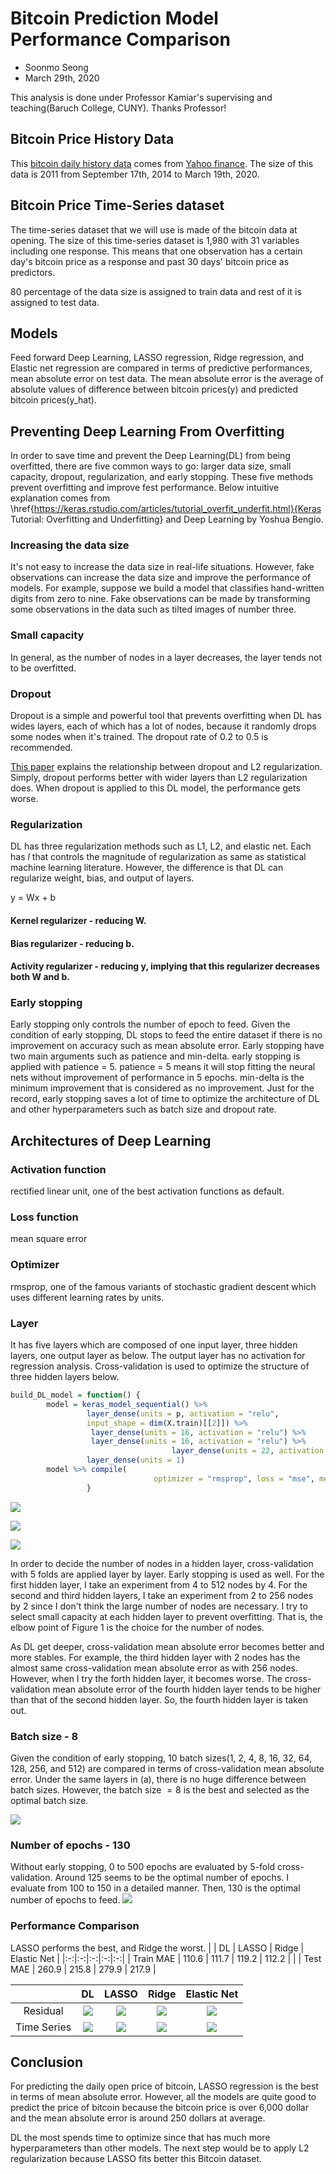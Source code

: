 # Bitcoin Prediction Model Performance Comparison
- Soonmo Seong
- March 29th, 2020

This analysis is done under Professor Kamiar's supervising and teaching(Baruch College, CUNY). Thanks Professor!

## Bitcoin Price History Data

This [bitcoin daily history data](https://drive.google.com/file/d/1WdAlHmxsBfsYRWyFZvuKE0tAPFulLhNe/view?usp=sharing) 
comes from [Yahoo finance](https://finance.yahoo.com/quote/BTC-USD/history?p=BTC-USD). 
The size of this data is 2011 from September 17th, 2014 to March 19th, 2020. 

## Bitcoin Price Time-Series dataset

The time-series dataset that we will use is made of the bitcoin data at opening. The size of this time-series dataset is  1,980 with 31 variables including one response. This means that one observation has a certain day's bitcoin price as a response and past 30 days' bitcoin price as predictors.

80 percentage of the data size is assigned to train data and rest of it is assigned to test data.

## Models

Feed forward Deep Learning, LASSO regression, Ridge regression, and Elastic net regression are compared in terms of predictive performances, mean absolute error on test data. The mean absolute error is the average of absolute values of difference between bitcoin prices(y) and predicted bitcoin prices(y_hat).

## Preventing Deep Learning From Overfitting

In order to save time and prevent the Deep Learning(DL) from being overfitted, there are five common ways to go: larger data size, small capacity, dropout, regularization, and early stopping. These five methods prevent overfitting and improve fest performance. Below intuitive explanation comes from \href{https://keras.rstudio.com/articles/tutorial_overfit_underfit.html}{Keras Tutorial: Overfitting and Underfitting} and Deep Learning by Yoshua Bengio.

### Increasing the data size
    
It's not easy to increase the data size in real-life situations. However, fake observations can increase the data size and improve the performance of models. For example, suppose we build a model that classifies hand-written digits from zero to nine. Fake observations can be made by transforming some observations in the data such as tilted images of number three.
    
### Small capacity
    
In general, as the number of nodes in a layer decreases, the layer tends not to be overfitted.

### Dropout
    
Dropout is a simple and powerful tool that prevents overfitting when DL has wides layers, each of which has a lot of nodes, because it randomly drops some nodes when it's trained. The dropout rate of 0.2 to 0.5 is recommended.
    
[This paper](https://uksim.info/isms2016/CD/data/0665a174.pdf) explains the relationship between dropout and L2 regularization. Simply, dropout performs better with wider layers than L2 regularization does. When dropout is applied to this DL model, the performance gets worse.
    
### Regularization
    
DL has three regularization methods such as L1, L2, and elastic net. Each has $l$ that controls the magnitude of regularization as same as statistical machine learning literature. However, the difference is that DL can regularize weight, bias, and output of layers.

y = Wx + b
#### Kernel regularizer - reducing W.

#### Bias regularizer - reducing b.

#### Activity regularizer - reducing y, implying that this regularizer decreases both W and b.
        
### Early stopping
    
Early stopping only controls the number of epoch to feed. Given the condition of early stopping, DL stops to feed the entire dataset if there is no improvement on accuracy such as mean absolute error. Early stopping have two main  arguments such as patience and min-delta. early stopping is applied with patience = 5. patience = 5 means it will stop fitting the neural nets without improvement of performance in 5 epochs. min-delta is the minimum improvement that is considered as no improvement. Just for the record, early stopping saves a lot of time to optimize the architecture of DL and other hyperparameters such as batch size and dropout rate.

## Architectures of Deep Learning

### Activation function

rectified linear unit, one of the best activation functions as default.

### Loss function

mean square error

### Optimizer

rmsprop, one of the famous variants of stochastic gradient descent which uses different learning rates by units.


### Layer

It has five layers which are composed of one input layer, three hidden layers, one output layer as below. The output layer has no activation for regression analysis. Cross-validation is used to optimize the structure of three hidden layers below.

```R
build_DL_model = function() {
        model = keras_model_sequential() %>%
                 layer_dense(units = p, activation = "relu", 
                 input_shape = dim(X.train)[[2]]) %>%
                  layer_dense(units = 16, activation = "relu") %>%
                  layer_dense(units = 16, activation = "relu") %>%
									layer_dense(units = 22, activation = "relu") %>%
             	 layer_dense(units = 1)
  		model %>% compile(
    							optimizer = "rmsprop", loss = "mse", metrics = c("mae") )
				 }
```

![](hidden1.jpeg)

![](hidden2.jpeg)

![](hidden3.jpeg)

In order to decide the number of nodes in a hidden layer, cross-validation with 5 folds are applied layer by layer. Early stopping is used as well. For the first hidden layer, I take an experiment from 4 to 512 nodes by 4. For the second and third hidden layers, I take an experiment from 2 to 256 nodes by 2 since I don't think the large number of nodes are necessary. I try to select small capacity at each hidden layer to prevent overfitting. That is, the elbow point of Figure 1 is the choice for the number of nodes.
        
As DL get deeper, cross-validation mean absolute error becomes better and more stables. For example, the third hidden layer with 2 nodes has the almost same cross-validation mean absolute error as with 256 nodes. However, when I try the forth hidden layer, it becomes worse. The cross-validation mean absolute error of the fourth hidden layer tends to be higher than that of the second hidden layer. So, the fourth hidden layer is taken out.
        

### Batch size - 8 
    
Given the condition of early stopping, 10 batch sizes(1, 2, 4, 8, 16, 32, 64, 128, 256, and 512) are compared in terms of cross-validation mean absolute error. Under the same layers in (a), there is no huge difference between batch sizes. However, the batch size $= 8$ is the best and selected as the optimal batch size. 
    
![](batch.jpeg)
    
### Number of epochs - 130
    
Without early stopping, 0 to 500 epochs are evaluated by 5-fold cross-validation. Around 125 seems to be the optimal number of epochs. I evaluate from 100 to 150 in a detailed manner. Then, 130 is the optimal number of epochs to feed.
![](epoch.jpeg)

### Performance Comparison

LASSO performs the best, and Ridge the worst. 
|   | DL  | LASSO  | Ridge  | Elastic Net  |
|:-:|:-:|:-:|:-:|:-:|
| Train MAE | 110.6  | 111.7  | 119.2  | 112.2  |   |
| Test MAE  | 260.9  | 215.8  | 279.9  | 217.9  |

|   | DL  | LASSO  | Ridge  | Elastic Net  |
|:-:|:-:|:-:|:-:|:-:|
| Residual | ![](dlr.jpeg)  | ![](lassor.jpeg)  | ![](ridger.jpeg)  | ![](elasticr.jpeg)  |
| Time Series  | ![](dlt.jpeg) | ![](lassot.jpeg) | ![](ridget.jpeg) | ![](elastict.jpeg) |

## Conclusion

For predicting the daily open price of bitcoin, LASSO regression is the best in terms of mean absolute error. However, all the models are quite good to predict the price of bitcoin because the bitcoin price is over 6,000 dollar and the mean absolute error is around 250 dollars at average.

DL the most spends time to optimize since that has much more hyperparameters than other models. The next step would be to apply L2 regularization because LASSO fits better this Bitcoin dataset.
